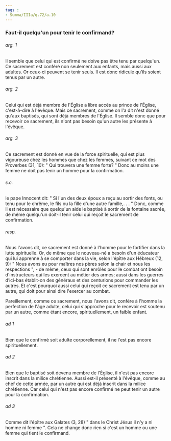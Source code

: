 ```yaml
---
tags : 
- Summa/IIIa/q.72/a.10
---
```


### Faut-il quelqu'un pour tenir le confirmand?

###### arg. 1
Il semble que celui qui est confirmé ne doive pas être tenu par quelqu'un. Ce sacrement est conféré non seulement aux enfants, mais aussi aux adultes. Or ceux-ci peuvent se tenir seuls. Il est donc ridicule qu'ils soient tenus par un autre. 

###### arg. 2
Celui qui est déjà membre de l'Église a libre accès au prince de l'Église, c'est-à-dire à l'évêque. Mais ce sacrement, comme on l'a dit n'est donné qu'aux baptisés, qui sont déjà membres de l'Église. Il semble donc que pour recevoir ce sacrement, ils n'ont pas besoin qu'un autre les présente à l'évêque. 

###### arg. 3
Ce sacrement est donné en vue de la force spirituelle, qui est plus vigoureuse chez les hommes que chez les femmes, suivant ce mot des Proverbes (31, 10): " Qui trouvera une femme forte? " Donc au moins une femme ne doit pas tenir un homme pour la confirmation. 

###### s.c.
le pape Innocent dit: " Si l'un des deux époux a reçu au sortir des fonts, ou tenu pour le chrême, le fils ou la fille d'une autre famille,. . . " Donc, comme il est nécessaire que quelqu'un aide le baptisé à sortir de la fontaine sacrée, de même quelqu'un doit-il tenir celui qui reçoit le sacrement de confirmation. 

###### resp.
Nous l'avons dit, ce sacrement est donné à l'homme pour le fortifier dans la lutte spirituelle. Or, de même que le nouveau-né a besoin d'un éducateur qui lui apprenne à se comporter dans la vie, selon l'épître aux Hébreux (12, 9): " Nous avons eu pour maîtres nos pères selon la chair et nous les respections ", - de même, ceux qui sont enrôlés pour le combat ont besoin d'instructeurs qui les exercent au métier des armes; aussi dans les guerres d’ici-bas établit-on des généraux et des centurions pour commander les autres. Et c'est pourquoi aussi celui qui reçoit ce sacrement est tenu par un autre, qui doit pour ainsi dire l'exercer au combat. 

Pareillement, comme ce sacrement, nous l'avons dit, confère à l'homme la perfection de l'âge adulte, celui qui s'approche pour le recevoir est soutenu par un autre, comme étant encore, spirituellement, un faible enfant. 

###### ad 1
Bien que le confirmé soit adulte corporellement, il ne l'est pas encore spirituellement. 

###### ad 2
Bien que le baptisé soit devenu membre de l'Église, il n'est pas encore inscrit dans la milice chrétienne. Aussi est-il présenté à l'évêque, comme au chef de cette armée, par un autre qui est déjà inscrit dans la milice chrétienne. Car celui qui n'est pas encore confirmé ne peut tenir un autre pour la confirmation. 

###### ad 3
Comme dit l'épître aux Galates (3, 28) " dans le Christ Jésus il n'y a ni homme ni femme ". Cela ne change donc rien si c'est un homme ou une femme qui tient le confirmand. 

